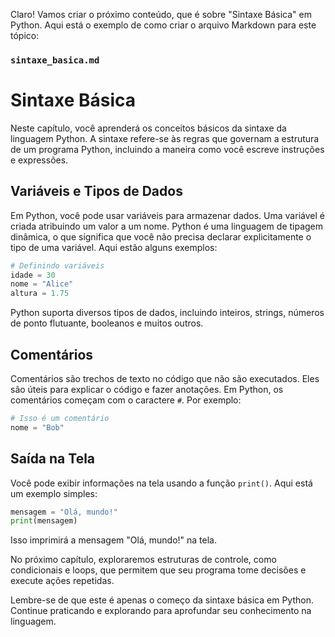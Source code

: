 Claro! Vamos criar o próximo conteúdo, que é sobre "Sintaxe Básica" em Python. Aqui está o exemplo de como criar o arquivo Markdown para este tópico:

### `sintaxe_basica.md`

# Sintaxe Básica

Neste capítulo, você aprenderá os conceitos básicos da sintaxe da linguagem Python. A sintaxe refere-se às regras que governam a estrutura de um programa Python, incluindo a maneira como você escreve instruções e expressões.

## Variáveis e Tipos de Dados

Em Python, você pode usar variáveis para armazenar dados. Uma variável é criada atribuindo um valor a um nome. Python é uma linguagem de tipagem dinâmica, o que significa que você não precisa declarar explicitamente o tipo de uma variável. Aqui estão alguns exemplos:

```python
# Definindo variáveis
idade = 30
nome = "Alice"
altura = 1.75
```

Python suporta diversos tipos de dados, incluindo inteiros, strings, números de ponto flutuante, booleanos e muitos outros.

## Comentários

Comentários são trechos de texto no código que não são executados. Eles são úteis para explicar o código e fazer anotações. Em Python, os comentários começam com o caractere `#`. Por exemplo:

```python
# Isso é um comentário
nome = "Bob"
```

## Saída na Tela

Você pode exibir informações na tela usando a função `print()`. Aqui está um exemplo simples:

```python
mensagem = "Olá, mundo!"
print(mensagem)
```

Isso imprimirá a mensagem "Olá, mundo!" na tela.

No próximo capítulo, exploraremos estruturas de controle, como condicionais e loops, que permitem que seu programa tome decisões e execute ações repetidas.

Lembre-se de que este é apenas o começo da sintaxe básica em Python. Continue praticando e explorando para aprofundar seu conhecimento na linguagem.
